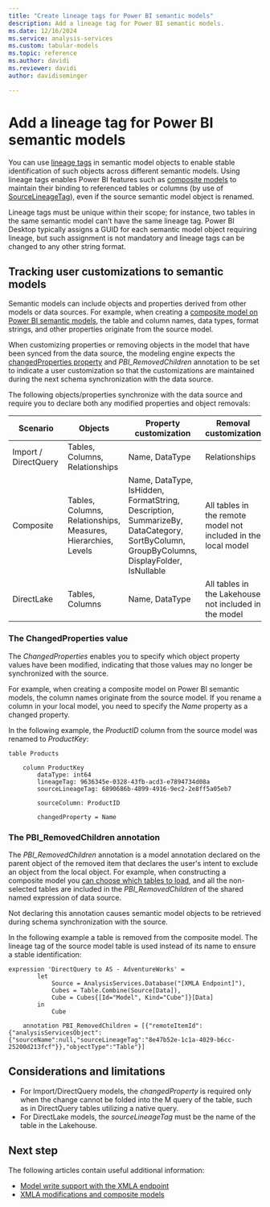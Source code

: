 ```yaml
---
title: "Create lineage tags for Power BI semantic models"
description: Add a lineage tag for Power BI semantic models.
ms.date: 12/16/2024
ms.service: analysis-services
ms.custom: tabular-models
ms.topic: reference
ms.author: davidi
ms.reviewer: davidi
author: davidiseminger

---
```

# Add a lineage tag for Power BI semantic models

You can use [lineage tags](/dotnet/api/microsoft.analysisservices.tabular.imetadataobjectwithlineage.lineagetag) in semantic model objects to enable stable identification of such objects across different semantic models. Using lineage tags enables Power BI features such as [composite models](/power-bi/transform-model/desktop-composite-models) to maintain their binding to referenced tables or columns (by use of [SourceLineageTag](/dotnet/api/microsoft.analysisservices.tabular.imetadataobjectwithlineage.sourcelineagetag)), even if the source semantic model object is renamed. 

Lineage tags must be unique within their scope; for instance, two tables in the same semantic model can't have the same lineage tag. Power BI Desktop typically assigns a GUID for each semantic model object requiring lineage, but such assignment is not mandatory and lineage tags can be changed to any other string format.

## Tracking user customizations to semantic models

Semantic models can include objects and properties derived from other models or data sources. For example, when creating a [composite model on Power BI semantic models](/power-bi/transform-model/desktop-composite-models#composite-models-on-power-bi-semantic-models-and-analysis-services), the table and column names, data types, format strings, and other properties originate from the source model. 

When customizing properties or removing objects in the model that have been synced from the data source, the modeling engine expects the [changedProperties property](/dotnet/api/microsoft.analysisservices.tabular.table.changedproperties) and *PBI_RemovedChildren* annotation to be set to indicate a user customization so that the customizations are maintained during the next schema synchronization with the data source. 

The following objects/properties synchronize with the data source and require you to declare both any modified properties and object removals: 


|Scenario  |Objects  |Property customization  |Removal customization  |
|---------|---------|---------|---------|
|Import / DirectQuery  |Tables, Columns, Relationships  |Name, DataType  |Relationships  |
|Composite     |Tables, Columns, Relationships, Measures, Hierarchies, Levels           |Name, DataType, IsHidden, FormatString, Description, SummarizeBy, DataCategory, SortByColumn, GroupByColumns, DisplayFolder, IsNullable           |All tables in the remote model not included in the local model     |
|DirectLake      |Tables, Columns           |Name, DataType           |All tables in the Lakehouse not included in the model          |


### The ChangedProperties value

The *ChangedProperties* enables you to specify which object property values have been modified, indicating that those values may no longer be synchronized with the source.  

For example, when creating a composite model on Power BI semantic models, the column names originate from the source model. If you rename a column in your local model, you need to specify the *Name* property as a changed property.  

In the following example, the *ProductID* column from the source model was renamed to *ProductKey*: 


```dax
table Products 

    column ProductKey 
        dataType: int64          
        lineageTag: 9636345e-0328-43fb-acd3-e7894734d08a 
        sourceLineageTag: 6890686b-4899-4916-9ec2-2e8ff5a05eb7               
        sourceColumn: ProductID 

        changedProperty = Name
```

### The PBI_RemovedChildren annotation

The *PBI_RemovedChildren* annotation is a model annotation declared on the parent object of the removed item that declares the user's intent to exclude an object from the local object. For example, when constructing a composite model you [can choose which tables to load](/power-bi/transform-model/desktop-composite-models#loading-a-subset-of-tables-from-a-power-bi-semantic-model-or-analysis-services-model), and all the non-selected tables are included in the *PBI_RemovedChildren* of the shared named expression of data source. 

Not declaring this annotation causes semantic model objects to be retrieved during schema synchronization with the source.  

In the following example a table is removed from the composite model. The lineage tag of the source model table is used instead of its name to ensure a stable identification: 

```dax
expression 'DirectQuery to AS - AdventureWorks' = 
        let 
            Source = AnalysisServices.Database("[XMLA Endpoint]"), 
            Cubes = Table.Combine(Source[Data]), 
            Cube = Cubes{[Id="Model", Kind="Cube"]}[Data] 
        in 
            Cube 

    annotation PBI_RemovedChildren = [{"remoteItemId":{"analysisServicesObject":{"sourceName":null,"sourceLineageTag":"8e47b52e-1c1a-4029-b6cc-25200d213fcf"}},"objectType":"Table"}]
```

## Considerations and limitations

* For Import/DirectQuery models, the *changedProperty* is required only when the change cannot be folded into the M query of the table, such as in DirectQuery tables utilizing a native query. 
* For DirectLake models, the *sourceLineageTag* must be the name of the table in the Lakehouse. 


## Next step

The following articles contain useful additional information:

* [Model write support with the XMLA endpoint](/fabric/get-started/direct-lake-develop#model-write-support-with-the-xmla-endpoint)
* [XMLA modifications and composite models](/power-bi/transform-model/desktop-composite-models#xmla-modifications-and-composite-models)
